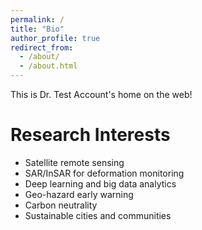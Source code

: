 ```yaml
---
permalink: /
title: "Bio"
author_profile: true
redirect_from: 
  - /about/
  - /about.html
---
```


This is Dr. Test Account's home on the web!




Research Interests
======
* Satellite remote sensing
* SAR/InSAR for deformation monitoring
* Deep learning and big data analytics
* Geo-hazard early warning
* Carbon neutrality
* Sustainable cities and communities

